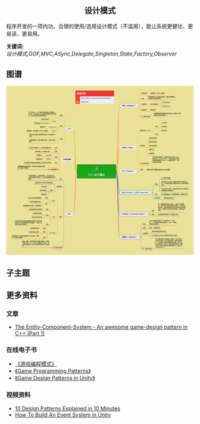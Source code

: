 <h2 align="center">设计模式</h2>
<p>
程序开发的一项内功，合理的使用/选用设计模式（不滥用），能让系统更健壮、更易读、更易用。
</p>

**关键词:**<br/>
*设计模式,GOF,MVC,ASync,Delegate,Singleton,State,Factory,Observer*

## 图谱
![图片加载中...](../exports/1.2.1.设计模式.png?raw=true)

## 子主题

## 更多资料
### 文章
* [The Entity-Component-System - An awesome game-design pattern in C++ (Part 1)](https://www.gamedeveloper.com/design/the-entity-component-system---an-awesome-game-design-pattern-in-c-part-1-)
### 在线电子书
* [《游戏编程模式》](https://gpp.tkchu.me)
* [《Game Programming Patterns》](http://gameprogrammingpatterns.com/contents.html)
* [《Game Design Patterns in Unity》](https://livebook.manning.com/book/game-programming-design-patterns/welcome/v-3/)
### 视频资料
* [10 Design Patterns Explained in 10 Minutes](https://www.youtube.com/watch?v=tv-_1er1mWI)
* [How To Build An Event System in Unity](https://www.youtube.com/watch?v=gx0Lt4tCDE0)